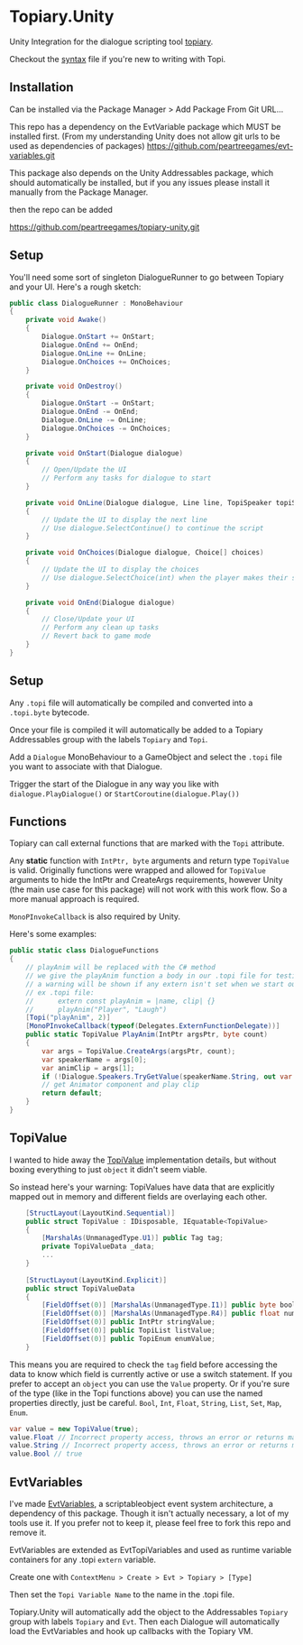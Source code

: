 # Topiary.Unity

Unity Integration for the dialogue scripting tool [topiary](https://github.com/peartreegames/topiary).

Checkout the [syntax](https://peartree.games/topiary/docs/syntax) file if you're new to writing with Topi.

## Installation

Can be installed via the Package Manager > Add Package From Git URL...

This repo has a dependency on the EvtVariable package which MUST be installed first. (From my understanding Unity does not allow git urls to be used as dependencies of packages) https://github.com/peartreegames/evt-variables.git

This package also depends on the Unity Addressables package, which should automatically be installed, but if you any issues please install it manually from the Package Manager.

then the repo can be added

https://github.com/peartreegames/topiary-unity.git

## Setup

You'll need some sort of singleton DialogueRunner to go between Topiary and your UI.
Here's a rough sketch:

```csharp
public class DialogueRunner : MonoBehaviour
{
    private void Awake()
    {
        Dialogue.OnStart += OnStart;
        Dialogue.OnEnd += OnEnd;
        Dialogue.OnLine += OnLine;
        Dialogue.OnChoices += OnChoices;
    }

    private void OnDestroy()
    {
        Dialogue.OnStart -= OnStart;
        Dialogue.OnEnd -= OnEnd;
        Dialogue.OnLine -= OnLine;
        Dialogue.OnChoices -= OnChoices;
    }

    private void OnStart(Dialogue dialogue)
    {
        // Open/Update the UI
        // Perform any tasks for dialogue to start
    }

    private void OnLine(Dialogue dialogue, Line line, TopiSpeaker topiSpeaker)
    {
        // Update the UI to display the next line
        // Use dialogue.SelectContinue() to continue the script
    }

    private void OnChoices(Dialogue dialogue, Choice[] choices)
    {
        // Update the UI to display the choices
        // Use dialogue.SelectChoice(int) when the player makes their selection
    }

    private void OnEnd(Dialogue dialogue)
    {
        // Close/Update your UI
        // Perform any clean up tasks
        // Revert back to game mode
    }
}
```

## Setup

Any `.topi` file will automatically be compiled and converted into a `.topi.byte` bytecode.

Once your file is compiled it will automatically be added to a Topiary Addressables group with the labels `Topiary` and `Topi`.

Add a `Dialogue` MonoBehaviour to a GameObject and select the `.topi` file you want to associate with that Dialogue. 

Trigger the start of the Dialogue in any way you like with `dialogue.PlayDialogue()` or `StartCoroutine(dialogue.Play())`

## Functions

Topiary can call external functions that are marked with the `Topi` attribute.

Any **static** function with `IntPtr, byte` arguments and return type `TopiValue` is valid.
Originally functions were wrapped and allowed for `TopiValue` arguments to hide the IntPtr
and CreateArgs requirements, however Unity (the main use case for this package) will not work
with this work flow. So a more manual approach is required.

`MonoPInvokeCallback` is also required by Unity.

Here's some examples:

```csharp
public static class DialogueFunctions
{
    // playAnim will be replaced with the C# method
    // we give the playAnim function a body in our .topi file for testing
    // a warning will be shown if any extern isn't set when we start our Dialogue
    // ex .topi file:
    //      extern const playAnim = |name, clip| {}
    //      playAnim("Player", "Laugh")
    [Topi("playAnim", 2)]
    [MonoPInvokeCallback(typeof(Delegates.ExternFunctionDelegate))]
    public static TopiValue PlayAnim(IntPtr argsPtr, byte count)
    {
        var args = TopiValue.CreateArgs(argsPtr, count);
        var speakerName = args[0];
        var animClip = args[1];
        if (!Dialogue.Speakers.TryGetValue(speakerName.String, out var topi)) return default;
        // get Animator component and play clip
        return default;
    }
}
```

## TopiValue

I wanted to hide away the [TopiValue](https://github.com/peartreegames/topiary-unity/blob/main/Runtime/TopiValue.cs) implementation details, 
but without boxing everything to just `object` it didn't seem viable.

So instead here's your warning: TopiValues have data that are explicitly mapped out in memory and different fields are overlaying each other.

```csharp
    [StructLayout(LayoutKind.Sequential)]
    public struct TopiValue : IDisposable, IEquatable<TopiValue>
    {
        [MarshalAs(UnmanagedType.U1)] public Tag tag;
        private TopiValueData _data;
        ...
    }
    
    [StructLayout(LayoutKind.Explicit)]
    public struct TopiValueData
    {
        [FieldOffset(0)] [MarshalAs(UnmanagedType.I1)] public byte boolValue;
        [FieldOffset(0)] [MarshalAs(UnmanagedType.R4)] public float numberValue;
        [FieldOffset(0)] public IntPtr stringValue;
        [FieldOffset(0)] public TopiList listValue;
        [FieldOffset(0)] public TopiEnum enumValue;
    }
```

This means you are required to check the `tag` field before accessing the data to know which field is currently active or use a switch statement.
If you prefer to accept an `object` you can use the `Value` property. Or if you're sure of the type (like in the Topi functions above)
you can use the named properties directly, just be careful. `Bool`, `Int`, `Float`, `String`, `List`, `Set`, `Map`, `Enum`.

```csharp
var value = new TopiValue(true);
value.Float // Incorrect property access, throws an error or returns malformed/incorrect data
value.String // Incorrect property access, throws an error or returns malformed/incorrect data
value.Bool // true
```

## EvtVariables

I've made [EvtVariables](https://github.com/peartreegames/evt-variables), a scriptableobject event system architecture, a dependency of this package.
Though it isn't actually necessary, a lot of my tools use it. 
If you prefer not to keep it, please feel free to fork this repo and remove it.

EvtVariables are extended as EvtTopiVariables and used as runtime variable containers for any .topi `extern` variable.

Create one with `ContextMenu > Create > Evt > Topiary > [Type]`

Then set the `Topi Variable Name` to the name in the .topi file.

Topiary.Unity will automatically add the object to the Addressables `Topiary` group with labels `Topiary` and `Evt`.
Then each Dialogue will automatically load the EvtVariables and hook up callbacks with the Topiary VM.
